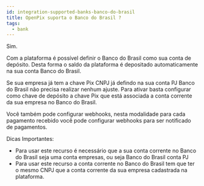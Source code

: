 ```yaml
---
id: integration-supported-banks-banco-do-brasil
title: OpenPix suporta o Banco do Brasil ?
tags:
  - bank
---
```


Sim.

Com a plataforma é possível definir o Banco do Brasil como sua conta de depósito. Desta forma o saldo da plataforma é depositado automaticamente na sua conta Banco do Brasil.

Se sua empresa já tem a chave Pix CNPJ já defindo na sua conta PJ Banco do Brasil não precisa realizar nenhum ajuste. Para ativar basta configurar como chave de depósito a chave Pix que está associada a conta corrente da sua empresa no Banco do Brasil.

Você também pode configurar webhooks, nesta modalidade para cada pagamento recebido você pode configurar webhooks para ser notificado de pagamentos.

Dicas Importantes:

- Para usar este recurso é necessário que a sua conta corrente no Banco do Brasil seja uma conta empresas, ou seja Banco do Brasil conta PJ
- Para usar este recurso a conta corrente no Banco do Brasil tem que ter o mesmo CNPJ que a conta corrente da sua empresa cadastrada na plataforma.
